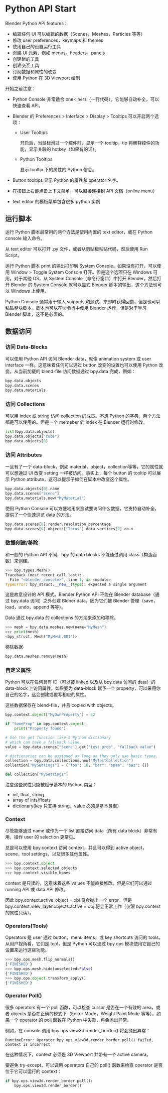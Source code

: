 # Python API Start

Blender Python API features：

- 编辑任何 UI 可以编辑的数据（Scenes，Meshes，Particles 等等）
- 修改 user preferences，keymaps 和 themes
- 使用自己的设置运行工具
- 创建 UI 元素，例如 menus，headers，panels
- 创建新的工具
- 创建交互工具
- 订阅数据和属性的改变
- 使用 Python 在 3D Viewport 绘制

开始之前注意：

- Python Console 非常适合 one-liners（一行代码），它能够自动补全，可以快速查看 API。

- Blender 的 Preferences > Interface > Display > Tooltips 可以开启两个选项：

  - User Tooltips
  
    开启后，当鼠标滑过一个控件时，显示一个 tooltip。tip 将解释控件的功能，显示关联的 hotkey（如果有的话）。
  
  - Python Tooltips
  
    显示 tooltip 下的属性的 Python 信息。

- Button tooltips 显示 Python 的属性和 operator 名字。

- 在按钮上右键点击上下文菜单，可以直接连接到 API 文档（online menu）

- text editor 的模板菜单包含很多 python 实例


## 运行脚本

运行 Python 脚本最常用的两个方法是使用内置的 text editor，或在 Python console 输入命令。

从 text editor 可以打开 .py 文件，或者从剪贴板粘贴代码，然后使用 Run Script。

运行 Python 脚本 print 的输出打印到 System Console。如果没有打开，可以使用 Window > Toggle System Console 打开。但是这个选项只在 Windows 可用。对于其他 OS，从 System Console（命令行窗口）中打开 Blender，然后打开 Blender 的 System Console 就可以显式 Blender 脚本的输出，这个方法也可以 Windows 上使用。

Python Console 通常用于输入 snippets 和测试，来即时获得回馈，但是也可以粘贴整块脚本。脚本也可以在命令行中使用 Blender 运行，但是对于学习 Blender 脚本，这不是必须的。

## 数据访问

### 访问 Data-Blocks

可以使用 Python API 访问 Blender data，就像 animation system 或 user interface 一样。这意味着任何可以通过 button 改变的设置也可以使用 Python 改变。从当前加载的 blend-file 访问数据通过 bpy.data 完成，例如：

```py
bpy.data.objects
bpy.data.scenes
bpy.data.materials
```

### 访问 Collections

可以用 index 或 string 访问 collection 的成员。不想 Python 的字典，两个方法都是可以使用的。但是一个 memeber 的 index 在 Blender 运行时修改。

```py
list(bpy.data.objects)
bpy.data.objects["cube"]
bpy.data.objects[0]
```

### 访问 Attributes

一旦有了一个 data-block，例如 material，object，collection等等，它的属性就可以想通过 UI 改变 setting 一样被访问。事实上，每个 button 的 tooltip 可以展示 Python attribute，这可以提示子如何在脚本中改变这个属性。

```py
bpy.data.objects[0].name
bpy.data.scenes["Scene"]
bpy.data.materials.new("MyMaterial")
```

使用 Python Console 可以方便地用来测试要访问什么数据，它支持自动补全，提供了一个快速浏览 data 的方法。

```py
bpy.data.scenes[0].render.resolution_percentage
bpy.data.scenes[0].objects["Torus"].data.vertices[0].co.x
```

### 数据创建/移除

和一般的 Python API 不同，bpy 的 data blocks 不能通过调用 class（构造函数）来创建。

```py
>>> bpy.types.Mesh()
Traceback (most recent call last):
  File "<blender_console>", line 1, in <module>
TypeError: bpy_struct.__new__(type): expected a single argument
```

这是故意设计的 API 模式。Blender Python API 不能在 Blender database（通过 bpy.data 访问）之外创建 Bldner data，因为它们被 Blender 管理（save，load，undo，append 等等）。

Data 通过 bpy.data 的 collections 的方法来添加和移除。

```py
>>> mesh = bpy.data.meshes.new(name="MyMesh")
>>> print(mesh)
<bpy_struct, Mesh("MyMesh.001")>
```

移除数据

```py
bpy.data.meshes.remove(mesh)
```

### 自定义属性

Python 可以在任何具有 ID（可以被 linked 以及从 bpy.data 访问的 data）的 data-block 上访问属性。如果要为 data-block 赋予一个 property，可以采用你自己的名字，这会创建或覆写相应的属性。

这些数据保存在 blend-file，并且 copied with objects。

```py
bpy.context.object["MyOwnProperty"] = 42

if "SomeProp" in bpy.context.object:
    print("Property found")

# Use the get function like a Python dictionary
# which can have a fallback value.
value = bpy.data.scenes["Scene"].get("test_prop", "fallback value")

# dictionaries can be assigned as long as they only use basic types.
collection = bpy.data.collections.new("MyTestCollection")
collection["MySettings"] = {"foo": 10, "bar": "spam", "baz": {}}

del collection["MySettings"]
```

注意这些属性只能被赋予基本的 Python 类型：

- int, float, string
- array of ints/floats
- dictionary(key 只支持 string，value 必须是基本类型）

### Context

尽管能够通过 name 或作为一个 list 直接访问 data（所有 data block）非常有用，操作 user 的 selection 更常见。

总是可以使用 bpy.context 访问 context，并且可以得到 active object，scene，tool settings，以及很多其他属性。

```py
>>> bpy.context.object
>>> bpy.context.selected_objects
>>> bpy.context.visible_bones
```

context 是只读的，这意味着这些 values 不能直接修改。但是它们可以通过 running API 或 data API 修改。

因此 bpy.context.active_object = obj 将会抛出一个 error。但是 bpy.context.view_layer.objects.active = obj 将会正常工作（仅限 bpy.context 的属性只读）。

### Operators(Tools)

Operators 是 user 通过 button，menu items，或 key shortcuts 访问的 tools。从用户视角看，它们是 tool，但是 Python 可以通过 bpy.ops 模块使用它自己的设置来运行这些功能。

```py
>>> bpy.ops.mesh.flip_normals()
{'FINISHED'}
>>> bpy.ops.mesh.hide(unselected=False)
{'FINISHED'}
>>> bpy.ops.object.transform_apply()
{'FINISHED'}
```

### Operator Poll()

很多 operators 有一个 poll 函数，可以检查 cursor 是否在一个有效的 area，或者 objects 是否在正确的模式下（Editor Mode，Weight Paint Mode 等等）。如果一个 operator 的 poll 函数在 Python 中失败，将会抛出异常。

例如，在 console 调用 bpy.ops.view3d.render_border() 将会抛出异常：

```
RuntimeError: Operator bpy.ops.view3d.render_border.poll() failed, context is incorrect
```

在这种情况下，context 必须是 3D Viewport 并带有一个 active camera。

要避免 try-except，可以调用 operators 自己的 poll() 函数来检查 operator 是否位于它可以运行的 context：

```py
if bpy.ops.view3d.render_border.poll():
    bpy.ops.view3d.render_border()
```



